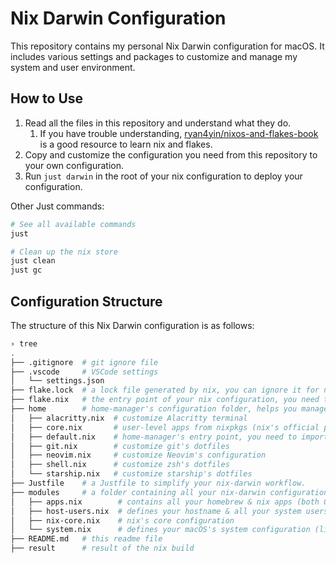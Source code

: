 # Nix Darwin Configuration

This repository contains my personal Nix Darwin configuration for macOS. It includes various settings and packages to customize and manage my system and user environment.

## How to Use

1. Read all the files in this repository and understand what they do.
   1. If you have trouble understanding, [ryan4yin/nixos-and-flakes-book](https://github.com/ryan4yin/nixos-and-flakes-book) is a good resource to learn nix and flakes.
2. Copy and customize the configuration you need from this repository to your own configuration.
3. Run `just darwin` in the root of your nix configuration to deploy your configuration.

Other Just commands:

```bash
# See all available commands
just

# Clean up the nix store
just clean
just gc
```

## Configuration Structure

The structure of this Nix Darwin configuration is as follows:

```bash
› tree
.
├── .gitignore  # git ignore file
├── .vscode     # VSCode settings
│   └── settings.json
├── flake.lock  # a lock file generated by nix, you can ignore it for now
├── flake.nix   # the entry point of your nix configuration, you need to add your hostname here
├── home        # home-manager's configuration folder, helps you manage your dotfiles & user-level apps.
│   ├── alacritty.nix  # customize Alacritty terminal
│   ├── core.nix       # user-level apps from nixpkgs (nix's official package repository)
│   ├── default.nix    # home-manager's entry point, you need to import all other nix files in home folder here.
│   ├── git.nix        # customize git's dotfiles
│   ├── neovim.nix     # customize Neovim's configuration
│   ├── shell.nix      # customize zsh's dotfiles
│   └── starship.nix   # customize starship's dotfiles
├── Justfile    # a Justfile to simplify your nix-darwin workflow.
├── modules     # a folder containing all your nix-darwin configuration files
│   ├── apps.nix        # contains all your homebrew & nix apps (both GUI & CLI)
│   ├── host-users.nix  # defines your hostname & all your system users
│   ├── nix-core.nix    # nix's core configuration
│   └── system.nix      # defines your macOS's system configuration (like dock, trackpad, keyboard, finder, loginwindow, etc.)
├── README.md   # this readme file
├── result      # result of the nix build
```

